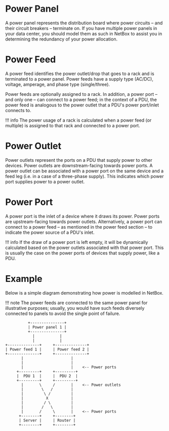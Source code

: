 # Power Panel

A power panel represents the distribution board where power circuits – and their circuit breakers – terminate on. If you have multiple power panels in your data center, you should model them as such in NetBox to assist you in determining the redundancy of your power allocation.

# Power Feed

A power feed identifies the power outlet/drop that goes to a rack and is terminated to a power panel. Power feeds have a supply type (AC/DC), voltage, amperage, and phase type (single/three).

Power feeds are optionally assigned to a rack. In addition, a power port – and only one – can connect to a power feed; in the context of a PDU, the power feed is analogous to the power outlet that a PDU's power port/inlet connects to.

!!! info
    The power usage of a rack is calculated when a power feed (or multiple) is assigned to that rack and connected to a power port.

# Power Outlet

Power outlets represent the ports on a PDU that supply power to other devices. Power outlets are downstream-facing towards power ports. A power outlet can be associated with a power port on the same device and a feed leg (i.e. in a case of a three-phase supply). This indicates which power port supplies power to a power outlet.

# Power Port

A power port is the inlet of a device where it draws its power. Power ports are upstream-facing towards power outlets. Alternatively, a power port can connect to a power feed – as mentioned in the power feed section – to indicate the power source of a PDU's inlet.

!!! info
    If the draw of a power port is left empty, it will be dynamically calculated based on the power outlets associated with that power port. This is usually the case on the power ports of devices that supply power, like a PDU.


# Example

Below is a simple diagram demonstrating how power is modelled in NetBox.

!!! note
    The power feeds are connected to the same power panel for illustrative purposes; usually, you would have such feeds diversely connected to panels to avoid the single point of failure.

```
          +---------------+
          | Power panel 1 |
          +---------------+
            |           |
            |           |
+--------------+     +--------------+
| Power feed 1 |     | Power feed 2 |
+--------------+     +--------------+
       |                     |
       |                     |
       |                     |    <-- Power ports
     +---------+     +---------+
     |  PDU 1  |     |  PDU 2  |
     +---------+     +---------+
       |       \     /       |    <-- Power outlets
       |        \   /        |
       |         \ /         |
       |          X          |
       |         / \         |
       |        /   \        |
       |       /     \       |    <-- Power ports
      +--------+     +--------+
      | Server |     | Router |
      +--------+     +--------+
```
